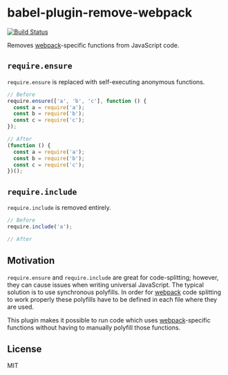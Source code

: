 # babel-plugin-remove-webpack

[![Build Status](https://travis-ci.org/knpwrs/babel-plugin-remove-webpack.svg)](https://travis-ci.org/knpwrs/babel-plugin-remove-webpack)

Removes [webpack]-specific functions from JavaScript code.

## `require.ensure`

`require.ensure` is replaced with self-executing anonymous functions.

```js
// Before
require.ensure(['a', 'b', 'c'], function () {
  const a = require('a');
  const b = require('b');
  const c = require('c');
});

// After
(function () {
  const a = require('a');
  const b = require('b');
  const c = require('c');
})();
```

## `require.include`

`require.include` is removed entirely.

```js
// Before
require.include('a');

// After

```

## Motivation

`require.ensure` and `require.include` are great for code-splitting; however,
they can cause issues when writing universal JavaScript. The typical solution is
to use synchronous polyfills. In order for [webpack] code splitting to work
properly these polyfills have to be defined in each file where they are used.

This plugin makes it possible to run code which uses [webpack]-specific
functions without having to manually polyfill those functions.

## License

MIT

[webpack]: http://webpack.github.io/ "webpack"
